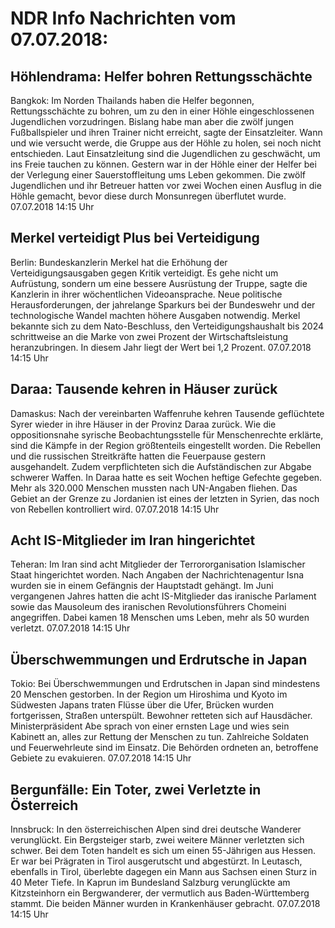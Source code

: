 # NDR Info Nachrichten vom 07.07.2018:


## Höhlendrama: Helfer bohren Rettungsschächte
Bangkok: Im Norden Thailands haben die Helfer begonnen, Rettungsschächte zu bohren, um zu den in einer Höhle eingeschlossenen Jugendlichen vorzudringen. Bislang habe man aber die zwölf jungen Fußballspieler und ihren Trainer nicht erreicht, sagte der Einsatzleiter. Wann und wie versucht werde, die Gruppe aus der Höhle zu holen, sei noch nicht entschieden. Laut Einsatzleitung sind die Jugendlichen zu geschwächt, um ins Freie tauchen zu können. Gestern war in der Höhle einer der Helfer bei der Verlegung einer Sauerstoffleitung ums Leben gekommen. Die zwölf Jugendlichen und ihr Betreuer hatten vor zwei Wochen einen Ausflug in die Höhle gemacht, bevor diese durch Monsunregen überflutet wurde. 07.07.2018 14:15 Uhr 

## Merkel verteidigt Plus bei Verteidigung
Berlin:	Bundeskanzlerin Merkel hat die Erhöhung der Verteidigungsausgaben gegen Kritik verteidigt. Es gehe nicht um Aufrüstung, sondern um eine bessere Ausrüstung der Truppe, sagte die Kanzlerin in ihrer wöchentlichen Videoansprache. Neue politische Herausforderungen, der jahrelange Sparkurs bei der Bundeswehr und der technologische Wandel machten höhere Ausgaben notwendig. Merkel bekannte sich zu dem Nato-Beschluss, den Verteidigungshaushalt bis 2024 schrittweise an die Marke von zwei Prozent der Wirtschaftsleistung heranzubringen. In diesem Jahr liegt der Wert bei 1,2 Prozent. 07.07.2018 14:15 Uhr 

## Daraa: Tausende kehren in Häuser zurück
Damaskus: Nach der vereinbarten Waffenruhe kehren Tausende geflüchtete Syrer wieder in ihre Häuser in der Provinz Daraa zurück. Wie die oppositionsnahe syrische Beobachtungsstelle für Menschenrechte erklärte, sind die Kämpfe in der Region größtenteils eingestellt worden. Die Rebellen und die russischen Streitkräfte hatten die Feuerpause gestern ausgehandelt. Zudem verpflichteten sich die Aufständischen zur Abgabe schwerer  Waffen. In Daraa hatte es seit Wochen heftige Gefechte gegeben. Mehr als 320.000 Menschen mussten nach UN-Angaben fliehen. Das Gebiet an der Grenze zu Jordanien ist eines der letzten in Syrien, das noch von Rebellen kontrolliert wird. 07.07.2018 14:15 Uhr 

## Acht IS-Mitglieder im Iran hingerichtet
Teheran: Im Iran sind acht Mitglieder der Terrororganisation Islamischer Staat hingerichtet worden. Nach Angaben der Nachrichtenagentur Isna wurden sie in einem Gefängnis der Hauptstadt gehängt. Im Juni vergangenen Jahres hatten die acht IS-Mitglieder das iranische Parlament sowie das Mausoleum des iranischen Revolutionsführers Chomeini angegriffen. Dabei kamen 18 Menschen ums Leben, mehr als 50 wurden verletzt. 07.07.2018 14:15 Uhr 

## Überschwemmungen und Erdrutsche in Japan
Tokio: Bei Überschwemmungen und Erdrutschen in Japan sind mindestens 20 Menschen gestorben. In der Region um Hiroshima und Kyoto im Südwesten Japans traten Flüsse über die Ufer, Brücken wurden fortgerissen, Straßen unterspült. Bewohner retteten sich auf Hausdächer. Ministerpräsident Abe sprach von einer ernsten Lage und wies sein Kabinett an, alles zur Rettung der Menschen zu tun. Zahlreiche Soldaten und Feuerwehrleute sind im Einsatz. Die Behörden ordneten an, betroffene Gebiete zu evakuieren. 07.07.2018 14:15 Uhr 

## Bergunfälle: Ein Toter, zwei Verletzte in Österreich
Innsbruck: In den österreichischen Alpen sind drei deutsche Wanderer verunglückt. Ein Bergsteiger starb, zwei weitere Männer verletzten sich schwer. Bei dem Toten handelt es sich um einen 55-Jährigen aus Hessen. Er war bei Prägraten in Tirol ausgerutscht und abgestürzt. In Leutasch, ebenfalls in Tirol, überlebte dagegen ein Mann aus Sachsen einen Sturz in 40 Meter Tiefe. In Kaprun im Bundesland Salzburg verunglückte am Kitzsteinhorn ein Bergwanderer, der vermutlich aus Baden-Württemberg stammt. Die beiden Männer wurden in Krankenhäuser gebracht. 07.07.2018 14:15 Uhr 
